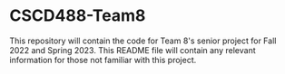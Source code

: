 # CSCD488-Team8

This repository will contain the code for Team 8's senior project for Fall 2022 and Spring 2023. This README file will contain any relevant information
for those not familiar with this project.
